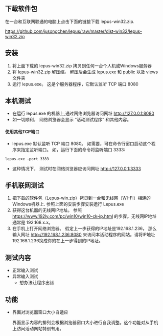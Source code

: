 
## 下载软件包

在一台和互联网联通的电脑上点击下面的链接下载 lepus-win32.zip. 

https://github.com/jusongchen/lepus/raw/master/dist-win32/lepus-win32.zip

   
## 安装   
1. 将上面下载的 lepus-win32.zip 拷贝到任何一台个人机或Windows服务器
2. 将 lepus-win32.zip 解压缩。 解压后会生成 lepus.exe 和  public 以及 views 文件夹
3. 运行 lepus.exe。 这是个服务器程序，它默认监听 TCP 端口 8080 

## 本机测试

* 在运行 lepus.exe 的机器上,通过网络浏览器访问网址 http://127.0.0.1:8080
* 如一切顺利， 网络浏览器会显示 “活动测试程序” 和其他内容。

#### 使用其他TCP端口
 
 * lepus.exe 默认监听 TCP 端口 8080。  如需要，可在命令行窗口启动这个程序来指定监听端口。 如，运行下面的命令将监听端口 3333:

 ```
 lepus.exe -port 3333
 ```
* 这种情况下， 测试时在网络浏览器应访问网址 http://127.0.0.1:3333

## 手机联网测试

1. 把下载的软件包（Lepus-win.zip）拷贝到一台和无线网（WI-FI）相连的Windows机器上. 参照上面的安装步骤安装运行 Lepus.exe
2. 获得这台机器的无线网IP地址。 参照 https://www.192ly.com/pc/win10/win10-ck-ip.html 的步骤。无线网IP地址通常是 192.168.x.x。 
3. 在手机上打开网络浏览器。 假定上一步获得的IP地址是192.168.1.236， 那么输入网址 http://192.168.1.236:8080 来访问本活动程序的网站。请将IP地址192.168.1.236换成你的在上一步得到的IP地址。

## 测试内容
* 正常输入测试
* 异常输入测试
    * 想办法让程序出错

## 功能
* 界面对浏览器窗口大小自适应

    界面显示内容的排列会根据浏览器窗口大小进行自我调整。这个功能对从手机上访问活动网站特别有用。



     



